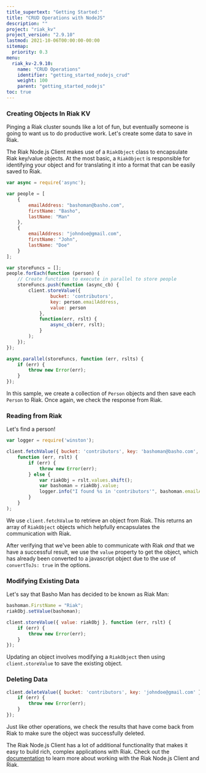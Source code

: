 ```yaml
---
title_supertext: "Getting Started:"
title: "CRUD Operations with NodeJS"
description: ""
project: "riak_kv"
project_version: "2.9.10"
lastmod: 2021-10-06T00:00:00-00:00
sitemap:
  priority: 0.3
menu:
  riak_kv-2.9.10:
    name: "CRUD Operations"
    identifier: "getting_started_nodejs_crud"
    weight: 100
    parent: "getting_started_nodejs"
toc: true
---
```


[nodejs_wiki]: https://github.com/basho/riak-nodejs-client/wiki

### Creating Objects In Riak KV

Pinging a Riak cluster sounds like a lot of fun, but eventually someone is going
to want us to do productive work. Let's create some data to save in Riak.

The Riak Node.js Client makes use of a `RiakObject` class to encapsulate Riak
key/value objects. At the most basic, a `RiakObject` is responsible for
identifying your object and for translating it into a format that can be easily
saved to Riak.

```javascript
var async = require('async');

var people = [
    {
        emailAddress: "bashoman@basho.com",
        firstName: "Basho",
        lastName: "Man"
    },
    {
        emailAddress: "johndoe@gmail.com",
        firstName: "John",
        lastName: "Doe"
    }
];

var storeFuncs = [];
people.forEach(function (person) {
    // Create functions to execute in parallel to store people
    storeFuncs.push(function (async_cb) {
        client.storeValue({
                bucket: 'contributors',
                key: person.emailAddress,
                value: person
            },
            function(err, rslt) {
                async_cb(err, rslt);
            }
        );
    });
});

async.parallel(storeFuncs, function (err, rslts) {
    if (err) {
        throw new Error(err);
    }
});
```

In this sample, we create a collection of `Person` objects and then save each
`Person` to Riak. Once again, we check the response from Riak.

### Reading from Riak

Let's find a person!

```javascript
var logger = require('winston');

client.fetchValue({ bucket: 'contributors', key: 'bashoman@basho.com', convertToJs: true },
    function (err, rslt) {
        if (err) {
            throw new Error(err);
        } else {
            var riakObj = rslt.values.shift();
            var bashoman = riakObj.value;
            logger.info("I found %s in 'contributors'", bashoman.emailAddress);
        }
    }
);
```

We use `client.fetchValue` to retrieve an object from Riak. This returns an
array of `RiakObject` objects which helpfully encapsulates the communication
with Riak.

After verifying that we've been able to communicate with Riak *and* that we have
a successful result, we use the `value` property to get the object, which has
already been converted to a javascript object due to the use of `convertToJs:
true` in the options.

### Modifying Existing Data

Let's say that Basho Man has decided to be known as Riak Man:

```javascript
bashoman.FirstName = "Riak";
riakObj.setValue(bashoman);

client.storeValue({ value: riakObj }, function (err, rslt) {
    if (err) {
        throw new Error(err);
    }
});
```

Updating an object involves modifying a `RiakObject` then using
`client.storeValue` to save the existing object.

### Deleting Data

```javascript
client.deleteValue({ bucket: 'contributors', key: 'johndoe@gmail.com' }, function (err, rslt) {
    if (err) {
        throw new Error(err);
    }
});
```

Just like other operations, we check the results that have come back from Riak
to make sure the object was successfully deleted.

The Riak Node.js Client has a lot of additional functionality that makes it easy
to build rich, complex applications with Riak. Check out the
[documentation][nodejs_wiki] to learn more about working with the Riak Node.js
Client and Riak.

